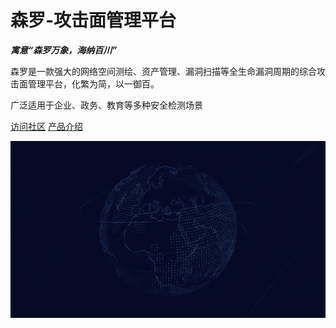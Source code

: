 # 森罗-攻击面管理平台

***寓意“森罗万象，海纳百川”***

森罗是一款强大的网络空间测绘、资产管理、漏洞扫描等全生命漏洞周期的综合攻击面管理平台，化繁为简，以一御百。

广泛适用于企业、政务、教育等多种安全检测场景

[<i class="iconfont icon-github"></i> 访问社区](https://github.com/Safe3/CVS)
[产品介绍 <i class="iconfont icon-down"></i>](#main)

<!-- background image -->
![](_media/2.png)
